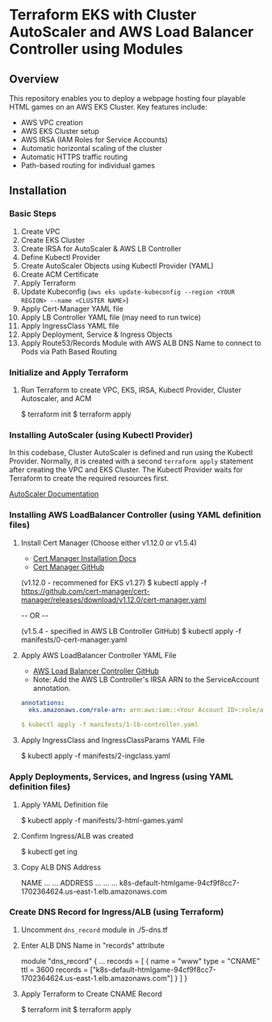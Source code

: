 # Terraform EKS with Cluster AutoScaler and AWS Load Balancer Controller using Modules

## Overview

This repository enables you to deploy a webpage hosting four playable HTML games on an AWS EKS Cluster. 
Key features include:

- AWS VPC creation
- AWS EKS Cluster setup
- AWS IRSA (IAM Roles for Service Accounts)
- Automatic horizontal scaling of the cluster
- Automatic HTTPS traffic routing
- Path-based routing for individual games

## Installation

### Basic Steps

1. Create VPC
2. Create EKS Cluster
3. Create IRSA for AutoScaler & AWS LB Controller
4. Define Kubectl Provider
5. Create AutoScaler Objects using Kubectl Provider (YAML)
6. Create ACM Certificate
7. Apply Terraform
8. Update Kubeconfig (`aws eks update-kubeconfig --region <YOUR REGION> --name <CLUSTER NAME>`)
9. Apply Cert-Manager YAML file
10. Apply LB Controller YAML file (may need to run twice)
11. Apply IngressClass YAML file
12. Apply Deployment, Service & Ingress Objects
13. Apply Route53/Records Module with AWS ALB DNS Name to connect to Pods via Path Based Routing


### Initialize and Apply Terraform

1. Run Terraform to create VPC, EKS, IRSA, Kubectl Provider, Cluster Autoscaler, and ACM

    $ terraform init
    $ terraform apply


### Installing AutoScaler (using Kubectl Provider)

In this codebase, Cluster AutoScaler is defined and run using the Kubectl Provider. 
Normally, it is created with a second `terraform apply` statement after creating the VPC and EKS Cluster.
The Kubectl Provider waits for Terraform to create the required resources first.

[AutoScaler Documentation](https://github.com/kubernetes/autoscaler/blob/master/cluster-autoscaler/cloudprovider/aws/README.md)


### Installing AWS LoadBalancer Controller (using YAML definition files)

1. Install Cert Manager (Choose either v1.12.0 or v1.5.4)
    - [Cert Manager Installation Docs](https://cert-manager.io/v1.12-docs/installation/kubectl/)
    - [Cert Manager GitHub](https://github.com/cert-manager/cert-manager)

    (v1.12.0 - recommened for EKS v1.27)
    $ kubectl apply -f https://github.com/cert-manager/cert-manager/releases/download/v1.12.0/cert-manager.yaml

    -- OR --
    
    (v1.5.4 - specified in AWS LB Controller GitHub)
    $ kubectl apply -f manifests/0-cert-manager.yaml

2. Apply AWS LoadBalancer Controller YAML File
    - [AWS Load Balancer Controller GitHub](https://github.com/kubernetes-sigs/aws-load-balancer-controller/blob/main/docs/deploy/installation.md)

    * Note: Add the AWS LB Controller's IRSA ARN to the ServiceAccount annotation.
    ```yaml
    annotations:
      eks.amazonaws.com/role-arn: arn:aws:iam::<Your Account ID>:role/aws-load-balancer-controller-role

    $ kubectl apply -f manifests/1-lb-controller.yaml

3. Apply IngressClass and IngressClassParams YAML File

    $ kubectl apply -f manifests/2-ingclass.yaml


### Apply Deployments, Services, and Ingress (using YAML definition files)

1. Apply YAML Definition file

    $ kubectl apply -f manifests/3-html-games.yaml

2. Confirm Ingress/ALB was created

    $ kubectl get ing

3. Copy ALB DNS Address

    NAME ... ... ADDRESS
     ... ... ... k8s-default-htmlgame-94cf9f8cc7-1702364624.us-east-1.elb.amazonaws.com


### Create DNS Record for Ingress/ALB (using Terraform)

1. Uncomment `dns_record` module in ./5-dns.tf

2. Enter ALB DNS Name in "records" attribute

    module "dns_record" {
    ...
      records = [
        {
          name    = "www"
          type    = "CNAME"
          ttl     = 3600
          records = ["k8s-default-htmlgame-94cf9f8cc7-1702364624.us-east-1.elb.amazonaws.com"]
        }
      ]
    }

3. Apply Terraform to Create CNAME Record

    $ terraform init
    $ terraform apply 
